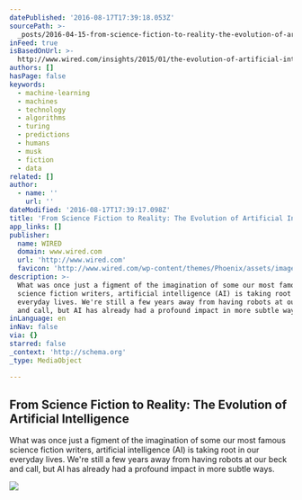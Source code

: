 ```yaml
---
datePublished: '2016-08-17T17:39:18.053Z'
sourcePath: >-
  _posts/2016-04-15-from-science-fiction-to-reality-the-evolution-of-artificial.md
inFeed: true
isBasedOnUrl: >-
  http://www.wired.com/insights/2015/01/the-evolution-of-artificial-intelligence/
authors: []
hasPage: false
keywords:
  - machine-learning
  - machines
  - technology
  - algorithms
  - turing
  - predictions
  - humans
  - musk
  - fiction
  - data
related: []
author:
  - name: ''
    url: ''
dateModified: '2016-08-17T17:39:17.098Z'
title: 'From Science Fiction to Reality: The Evolution of Artificial Intelligence'
app_links: []
publisher:
  name: WIRED
  domain: www.wired.com
  url: 'http://www.wired.com'
  favicon: 'http://www.wired.com/wp-content/themes/Phoenix/assets/images/favicon.ico'
description: >-
  What was once just a figment of the imagination of some our most famous
  science fiction writers, artificial intelligence (AI) is taking root in our
  everyday lives. We're still a few years away from having robots at our beck
  and call, but AI has already had a profound impact in more subtle ways.
inLanguage: en
inNav: false
via: {}
starred: false
_context: 'http://schema.org'
_type: MediaObject

---
```

<article style=""><h1>From Science Fiction to Reality: The Evolution of Artificial Intelligence</h1><p>What was once just a figment of the imagination of some our most famous science fiction writers, artificial intelligence (AI) is taking root in our everyday lives. We're still a few years away from having robots at our beck and call, but AI has already had a profound impact in more subtle ways.</p><img src="https://s3-us-west-2.amazonaws.com/the-grid-img/p/357196ae30863a53e7710f55ebbdd64acab6cdce.jpg" /></article>